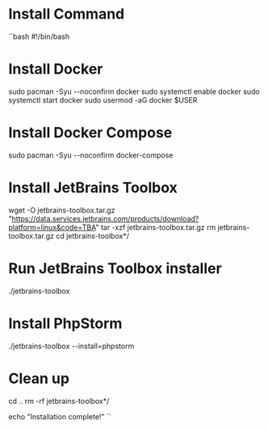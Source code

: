 # Install Command

``bash
#!/bin/bash

# Install Docker
sudo pacman -Syu --noconfirm docker
sudo systemctl enable docker
sudo systemctl start docker
sudo usermod -aG docker $USER

# Install Docker Compose
sudo pacman -Syu --noconfirm docker-compose

# Install JetBrains Toolbox
wget -O jetbrains-toolbox.tar.gz "https://data.services.jetbrains.com/products/download?platform=linux&code=TBA"
tar -xzf jetbrains-toolbox.tar.gz
rm jetbrains-toolbox.tar.gz
cd jetbrains-toolbox*/

# Run JetBrains Toolbox installer
./jetbrains-toolbox

# Install PhpStorm
./jetbrains-toolbox --install=phpstorm

# Clean up
cd ..
rm -rf jetbrains-toolbox*/

echo "Installation complete!"
``
